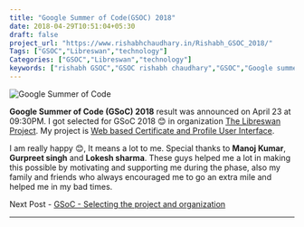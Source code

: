 ```yaml
---
title: "Google Summer of Code(GSOC) 2018"
date: 2018-04-29T10:51:04+05:30
draft: false
project_url: "https://www.rishabhchaudhary.in/Rishabh_GSOC_2018/"
Tags: ["GSOC","Libreswan","technology"]
Categories: ["GSOC","Libreswan","technology"]
keywords: ["rishabh GSOC","GSOC rishabh chaudhary","GSOC","Google summer of code Rishabh"]
---
```


![Google Summer of Code](https://rishabhchaudhary.in/gsoc-logo.svg)


**Google Summer of Code (GSoC) 2018** result was announced on April 23 at 09:30PM.
I got selected for GSoC 2018 😊 in organization [The Libreswan Project](https://libreswan.org/).
My project is [Web based Certificate and Profile User Interface](https://summerofcode.withgoogle.com/projects/#5863013991579648).

I am really happy 😊, It means a lot to me.
Special thanks to **Manoj Kumar**, **Gurpreet singh** and **Lokesh sharma**. These guys helped me a lot in making this possible by motivating and supporting me during the phase, also my family and friends who always encouraged me to go an extra mile and helped me in my bad times.


Next Post - [GSoC - Selecting the project and organization](https://rishabhchaudhary.in/gsoc_selecting_the_project_and_organization/)

___________________________________________
